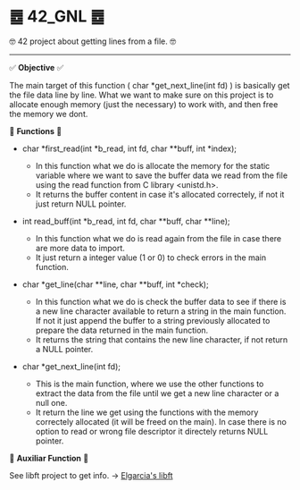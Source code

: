 # ䷉ 42_GNL ䷉
🤓 42 project about getting lines from a file. 🤓
********************************************
✅ **Objective** ✅


The main target of this function ( char *get_next_line(int fd) ) is basically get the file data line by line.
What we want to make sure on this project is to allocate enough memory (just the necessary) to work with, and then free the memory we dont.

📝 **Functions** 📝


* char	*first_read(int *b_read, int fd, char **buff, int *index);
	+ In this function what we do is allocate the memory for the static variable where we want to save the buffer data we read from the file using the read function from C library <unistd.h>.
	+ It returns the buffer content in case it's allocated correctely, if not it just return NULL pointer.

* int	read_buff(int *b_read, int fd, char **buff, char **line);
	+ In this function what we do is read again from the file in case there are more data to import.
	+ It just return a integer value (1 or 0) to check errors in the main function.

* char     *get_line(char **line, char **buff, int *check);
	+ In this function what we do is check the buffer data to see if there is a new line character available to return a string in the main function. If not it just append the buffer to a string previously allocated to prepare the data returned in the main function.
	+ It returns the string that contains the new line character, if not return a NULL pointer.
*	char    *get_next_line(int fd);
	+ This is the main function, where we use the other functions to extract the data from the file until we get a new line character or a null one.
	+ It return the line we get using the functions with the memory correctely allocated (it will be freed on the main). In case there is no option to read or wrong file descriptor it directely returns NULL pointer.

🧾  **Auxiliar Function** 🧾

See libft project to get info. -> [Elgarcia's libft](https://github.com/elgarcia/42_Libft)
